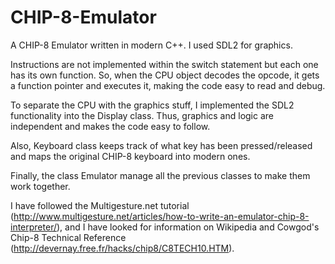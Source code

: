 # CHIP-8-Emulator

A CHIP-8 Emulator written in modern C++. I used SDL2 for graphics.

Instructions are not implemented within the switch statement but each one has its own function.
So, when the CPU object decodes the opcode, it gets a function pointer and executes it, making the code easy to read and debug.

To separate the CPU with the graphics stuff, I implemented the SDL2 functionality into the Display class. Thus, graphics and logic are
independent and makes the code easy to follow.

Also, Keyboard class keeps track of what key has been pressed/released and maps the original CHIP-8 keyboard into modern ones.

Finally, the class Emulator manage all the previous classes to make them work together.


I have followed the Multigesture.net tutorial (http://www.multigesture.net/articles/how-to-write-an-emulator-chip-8-interpreter/), and I have looked for information on Wikipedia and Cowgod's Chip-8 Technical Reference (http://devernay.free.fr/hacks/chip8/C8TECH10.HTM).

